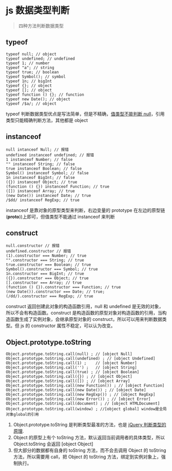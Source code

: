 # js 数据类型判断
> 四种方法判断数据类型

## typeof

```
typeof null; // object
typeof undefined; // undefined
typeof 1; // number
typeof "a"; // string
typeof true; // boolean
typeof Symbol(); // symbol
typeof 1n; // bigInt
typeof {}; // object
typeof []; // object
typeof function () {}; // function
typeof new Date(); // object
typeof /$a/; // object
```

typeof 判断数据类型优点是写法简单，但是不精确，[值类型不能判断 null](https://www.tomz.club/blog/md/Browser/JavaScript/2020-12/201101.md)，引用类型只能精确判断方法，其他都是 object

## instanceof

```
null intanceof Null; // 报错
undefined instanceof undefined; // 报错
1 instanceof Number; // false
"" instanceof String; // false
true instanceof Boolean; // false
Symbol() instanceof Symbol; // false
1n instanceof BigInt; // false
({}) instanceof Object; // true
(function () {}) instanceof Function; // true
([]) instanceof Array; // true 
(new Date()) instanceof Date; // true
/$dd/ instanceof RegExp; // true
```

instanceof 是靠对象的原型类型来判断，右边变量的 prototype 在左边的原型链(__proto__))上即可，但值类型不能通过 instanceof 来判断

## construct

```
null.constructor // 报错
undefined.constructor // 报错
(1).constructor === Number; // true
"".constructor === String; // true
true.constructor === Boolean; // true
Symbol().constructor === Symbol; // true
1n.constructor === BigInt; // true
({}).constructor === Object; // true
[].constructor === Array; // true
(function () {}).constructor === Function; // true
(new Date()).constructor === Date; // true;
(/dd/).constructor === RegExp; // true
```

construct 返回创建此对象的构造函数引用，null 和 undefined 是无效的对象，所以不会有构造函数。construct 是构造函数的原型对象对构造函数的引用，当构造函数生成了实例对象，会继承原型对象的 construct，所以可以用来判断数据类型。但 js 的 constructor 属性不稳定，可以认为改变。

## Object.prototype.toString

```
Object.prototype.toString.call(null) ; // [object Null]
Object.prototype.toString.call(undefined) ; // [object Undefined]
Object.prototype.toString.call(1) ;    // [object Number]
Object.prototype.toString.call('') ;   // [object String]
Object.prototype.toString.call(true) ; // [object Boolean]
Object.prototype.toString.call({}) ; // [object Object]
Object.prototype.toString.call([]) ; // [object Array]
Object.prototype.toString.call(new Function()) ; // [object Function]
Object.prototype.toString.call(new Date()) ; // [object Date]
Object.prototype.toString.call(new RegExp()) ; // [object RegExp]
Object.prototype.toString.call(new Error()) ; // [object Error]
Object.prototype.toString.call(document) ; // [object HTMLDocument]
Object.prototype.toString.call(window) ; //[object global] window是全局对象global的引用
```

1. Object.prototype.toString 是判断类型最准的方法，也是 [jQuery 判断类型的原理](https://www.tomz.club/blog/md/Browser/jQuery/2020-04/04.md).
2. Object 的原型上有个 toString  方法，默认返回当前调用者的具体类型，所以 Object.toString 会返回 [object Object]
3. 但大部分的数据都有自身的 toString 方法，而不会去调用 Object 的 toString 方法，所以需要用 call，把 Object 的 toString 方法，绑定到实例对象上，强制执行。